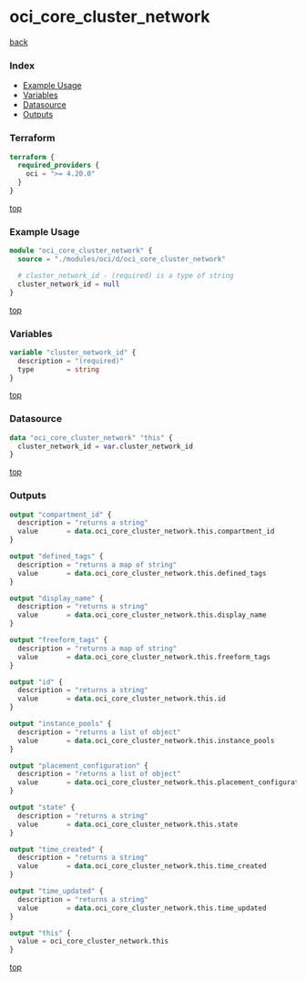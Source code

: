 # oci_core_cluster_network

[back](../oci.md)

### Index

- [Example Usage](#example-usage)
- [Variables](#variables)
- [Datasource](#datasource)
- [Outputs](#outputs)

### Terraform

```terraform
terraform {
  required_providers {
    oci = ">= 4.20.0"
  }
}
```

[top](#index)

### Example Usage

```terraform
module "oci_core_cluster_network" {
  source = "./modules/oci/d/oci_core_cluster_network"

  # cluster_network_id - (required) is a type of string
  cluster_network_id = null
}
```

[top](#index)

### Variables

```terraform
variable "cluster_network_id" {
  description = "(required)"
  type        = string
}
```

[top](#index)

### Datasource

```terraform
data "oci_core_cluster_network" "this" {
  cluster_network_id = var.cluster_network_id
}
```

[top](#index)

### Outputs

```terraform
output "compartment_id" {
  description = "returns a string"
  value       = data.oci_core_cluster_network.this.compartment_id
}

output "defined_tags" {
  description = "returns a map of string"
  value       = data.oci_core_cluster_network.this.defined_tags
}

output "display_name" {
  description = "returns a string"
  value       = data.oci_core_cluster_network.this.display_name
}

output "freeform_tags" {
  description = "returns a map of string"
  value       = data.oci_core_cluster_network.this.freeform_tags
}

output "id" {
  description = "returns a string"
  value       = data.oci_core_cluster_network.this.id
}

output "instance_pools" {
  description = "returns a list of object"
  value       = data.oci_core_cluster_network.this.instance_pools
}

output "placement_configuration" {
  description = "returns a list of object"
  value       = data.oci_core_cluster_network.this.placement_configuration
}

output "state" {
  description = "returns a string"
  value       = data.oci_core_cluster_network.this.state
}

output "time_created" {
  description = "returns a string"
  value       = data.oci_core_cluster_network.this.time_created
}

output "time_updated" {
  description = "returns a string"
  value       = data.oci_core_cluster_network.this.time_updated
}

output "this" {
  value = oci_core_cluster_network.this
}
```

[top](#index)